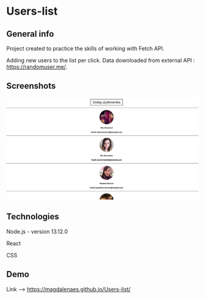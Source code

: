 # Users-list

## General info

Project created to practice the skills of working with Fetch API. 

Adding new users to the list per click. Data downloaded from external API : https://randomuser.me/.

## Screenshots 
![Users List](image/list.png)

## Technologies
Node.js - version 13.12.0

React

CSS

## Demo

Link --> https://magdalenaes.github.io/Users-list/
